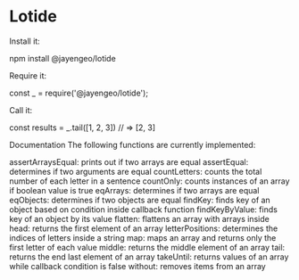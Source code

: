 # Lotide 
Install it:

npm install @jayengeo/lotide

Require it:

const _ = require('@jayengeo/lotide');

Call it:

const results = _.tail([1, 2, 3]) // => [2, 3]

Documentation
The following functions are currently implemented:

assertArraysEqual: prints out if two arrays are equal
assertEqual: determines if two arguments are equal
countLetters: counts the total number of each letter in a sentence
countOnly: counts instances of an array if boolean value is true
eqArrays: determines if two arrays are equal
eqObjects: determines if two objects are equal
findKey: finds key of an object based on condition inside callback function
findKeyByValue: finds key of an object by its value
flatten: flattens an array with arrays inside
head: returns the first element of an array
letterPositions: determines the indices of letters inside a string
map: maps an array and returns only the first letter of each value
middle: returns the middle element of an array
tail: returns the end last element of an array
takeUntil: returns values of an array while callback condition is false
without: removes items from an array
